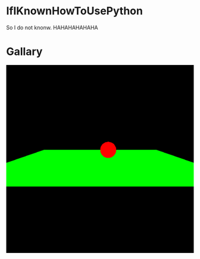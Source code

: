# IfIKnownHowToUsePython
So I do not knonw. HAHAHAHAHAHA
 
# Gallary
![Hello_World_2022_7_14](./gallary/hello_world.png)
